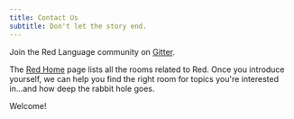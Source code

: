 ```yaml
---
title: Contact Us
subtitle: Don't let the story end.
---
```


Join the Red Language community on [Gitter](https://gitter.im/red/red/welcome).


The [Red Home](https://gitter.im/red/home) page lists all the rooms related
to Red. Once you introduce yourself, we can help you find the right room
for topics you're interested in...and how deep the rabbit hole goes.


Welcome!